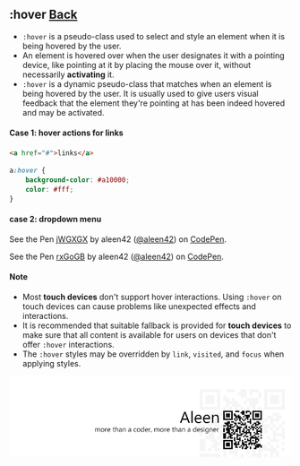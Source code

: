 ## :hover [**Back**](./../pseudoClass.md)

- `:hover` is a pseudo-class used to select and style an element when it is being hovered by the user.
- An element is hovered over when the user designates it with a pointing device, like pointing at it by placing the mouse over it, without necessarily **activating** it.
- `:hover` is a dynamic pseudo-class that matches when an element is being hovered by the user. It is usually used to give users visual feedback that the element they're pointing at has been indeed hovered and may be activated.

#### Case 1: hover actions for links

```html
<a href="#">links</a>
```

```css
a:hover {
    background-color: #a10000;
    color: #fff;
}
```

#### case 2: dropdown menu

<p data-height="266" data-theme-id="21735" data-slug-hash="jWGXGX" data-default-tab="result" data-user="aleen42" class='codepen'>See the Pen <a href='http://codepen.io/aleen42/pen/jWGXGX/'>jWGXGX</a> by aleen42 (<a href='http://codepen.io/aleen42'>@aleen42</a>) on <a href='http://codepen.io'>CodePen</a>.</p>
<script async src="//assets.codepen.io/assets/embed/ei.js"></script>

<p data-height="266" data-theme-id="21735" data-slug-hash="rxGoGB" data-default-tab="result" data-user="aleen42" class='codepen'>See the Pen <a href='http://codepen.io/aleen42/pen/rxGoGB/'>rxGoGB</a> by aleen42 (<a href='http://codepen.io/aleen42'>@aleen42</a>) on <a href='http://codepen.io'>CodePen</a>.</p>
<script async src="//assets.codepen.io/assets/embed/ei.js"></script>

#### Note

- Most **touch devices** don't support hover interactions. Using `:hover` on touch devices can cause problems like unexpected effects and interactions.
- It is recommended that suitable fallback is provided for **touch devices** to make sure that all content is available for users on devices that don't offer `:hover` interactions.
- The `:hover` styles may be overridden by `link`, `visited`, and `focus` when applying styles.

<a href="http://aleen42.github.io/" target="_blank" ><img src="./../../../pic/tail.gif"></a>